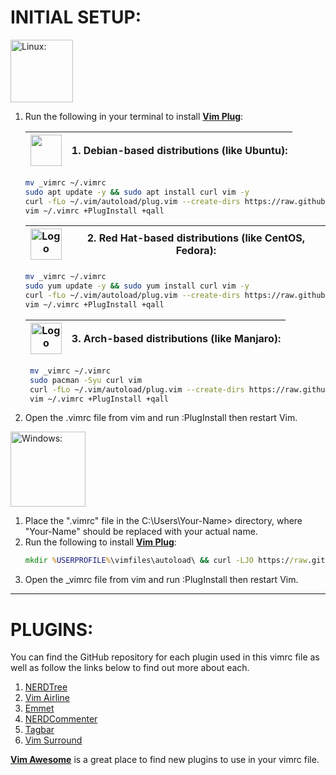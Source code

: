 # INITIAL SETUP:
<img src="https://i.extremetech.com/imagery/content-types/00ZTdioKuRFKHIEMNw8NtDb/hero-image.jpg"
height="100" alt="Linux:  ">

1. Run the following in your terminal to install [**Vim Plug**](https://github.com/junegunn/vim-plug):

    | <img src="https://www.debian.org/logos/openlogo-100.jpg" width="50" > | **1. Debian-based distributions (like Ubuntu):** |
    | ----- | ------------------------------------------------ |
      ```bash
    mv _vimrc ~/.vimrc
    sudo apt update -y && sudo apt install curl vim -y
    curl -fLo ~/.vim/autoload/plug.vim --create-dirs https://raw.githubusercontent.com/junegunn/vim-plug/master/plug.vim
    vim ~/.vimrc +PlugInstall +qall
   ```
    | <img src="https://th.bing.com/th/id/OIP.yh48v_vbOPrS-TK5uDgnqAHaHa?w=147&h=180&c=7&r=0&o=5&pid=1.7" width="50" alt="Logo"> | **2. Red Hat-based distributions (like CentOS, Fedora):** |
    | ----- | --------------------------------------------------------- |
      ```bash
    mv _vimrc ~/.vimrc
    sudo yum update -y && sudo yum install curl vim -y
    curl -fLo ~/.vim/autoload/plug.vim --create-dirs https://raw.githubusercontent.com/junegunn/vim-plug/master/plug.vim
    vim ~/.vimrc +PlugInstall +qall
   ```
    | <img src="https://th.bing.com/th/id/OIP.NVSHDT8c6NPhGojHQ4TkpgAAAA?rs=1&pid=ImgDetMain" width="50" alt="Logo"> | **3. Arch-based distributions (like Manjaro):** |
    | ----- | ----------------------------------------------- |      
   ```bash
    mv _vimrc ~/.vimrc
    sudo pacman -Syu curl vim
    curl -fLo ~/.vim/autoload/plug.vim --create-dirs https://raw.githubusercontent.com/junegunn/vim-plug/master/plug.vim
    vim ~/.vimrc +PlugInstall +qall
   ```
3. Open the .vimrc file from vim and run :PlugInstall then restart Vim.
   
<img src="https://www.roulette.ag/wp-content/uploads/2015/01/windows.jpg"
    height="120" alt="Windows:  ">

1. Place the ".vimrc" file in the C:\Users\Your-Name> directory, where "Your-Name" should be replaced with your actual name.  
2. Run the following to install [**Vim Plug**](https://github.com/junegunn/vim-plug):  
   ```cmd
   mkdir %USERPROFILE%\vimfiles\autoload\ && curl -LJO https://raw.githubusercontent.com/junegunn/vim-plug/master/plug.vim && move plug.vim %USERPROFILE%\vimfiles\autoload\
   ```  
3. Open the _vimrc file from vim and run :PlugInstall then restart Vim.  

---
  
# PLUGINS:  
You can find the GitHub repository for each plugin used in this vimrc file as well as follow the links below to find out more about each.  
1. [NERDTree](https://github.com/preservim/nerdtree)  
2. [Vim Airline](https://github.com/vim-airline/vim-airline)  
3. [Emmet](https://github.com/mattn/emmet-vim)  
4. [NERDCommenter](https://github.com/preservim/nerdcommenter)  
5. [Tagbar](https://github.com/preservim/tagbar)  
6. [Vim Surround](https://github.com/tpope/vim-surround)
  
[**Vim Awesome**](https://vimawesome.com/) is a great place to find new plugins to use in your vimrc file.  
